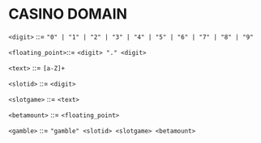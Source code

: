 # CASINO DOMAIN

`<digit>` ::= `"0" | "1" | "2" | "3" | "4" | "5" | "6" | "7" | "8" | "9"`

`<floating_point>`::= `<digit> "." <digit>`

`<text>` ::= `[a-Z]+`

`<slotid>` ::= `<digit>`

`<slotgame>` ::= `<text>`

`<betamount>` ::= `<floating_point>` 

`<gamble>` ::= `"gamble" <slotid> <slotgame> <betamount>` 
